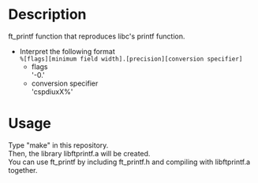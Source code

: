 # Description
ft_printf function that reproduces libc's printf function.
- Interpret the following format  
`%[flags][minimum field width].[precision][conversion specifier]`  
    - flags  
    '-0.'
    - conversion specifier  
    'cspdiuxX%'

# Usage  
Type "make" in this repository.  
Then, the library libftprintf.a will be created.  
You can use ft_printf by including ft_printf.h and compiling with libftprintf.a together.
